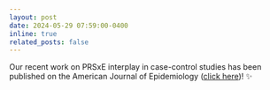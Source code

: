 ```yaml
---
layout: post
date: 2024-05-29 07:59:00-0400
inline: true
related_posts: false
---
```


Our recent work on PRSxE interplay in case-control studies has been published on the American Journal of Epidemiology ([click here](https://doi.org/10.1093/aje/kwae081))! :sparkles: 
